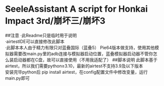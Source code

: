 # SeeleAssistant A script for Honkai Impact 3rd/崩坏三/崩坏3
##注意
·此Readme只是临时用于说明  
·airtestIDE可以直接修改此脚本  
·此脚本本人由于精力有限只对蓝叠国际（蓝叠5） Pie64版本做支持，使用其他模拟器需要改main.py里的adb连接与模拟器启动位置，蓝叠模拟器启动器不管你怎么装启动器都在C盘，故可以直接使用（不用我适配了）  ##脚本说明
此脚本基于airtest，所以我们需要python≥3.10，最新的airtest不支持3.9及以下版本  
安装完毕python后 pip install airtest，在config配置文件中修改变量，运行main.py即可  

